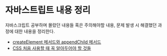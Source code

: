 # 자바스트립트 내용 정리

자바스크립트 공부하며 몰랐던 내용들 혹은 주의해야할 내용, 문제 발생 시 해결했던 과정에 대한 내용을 정리한다.

- [createElement 메서드와 appendChild 메서드](https://github.com/JJungwoo/practice-javascript/blob/main/contents/createElement_appendChild.md)
- [CSS 처음 사용할 때 꼭 알아두어야 할 것들](https://github.com/JJungwoo/practice-javascript/blob/main/contents/css_tip.md)
